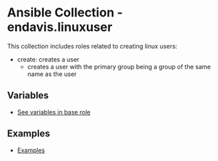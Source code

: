 # Ansible Collection - endavis.linuxuser

This collection includes roles related to creating linux users:
- create: creates a user
    - creates a user with the primary group being a group of the same name as the user

## Variables
- [See variables in base role](roles/base/defaults/main.yml)

## Examples
- [Examples](docs/examples)
